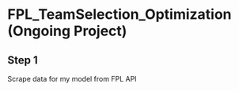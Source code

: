 # FPL_TeamSelection_Optimization (Ongoing Project)

## Step 1
Scrape data for my model from FPL API
